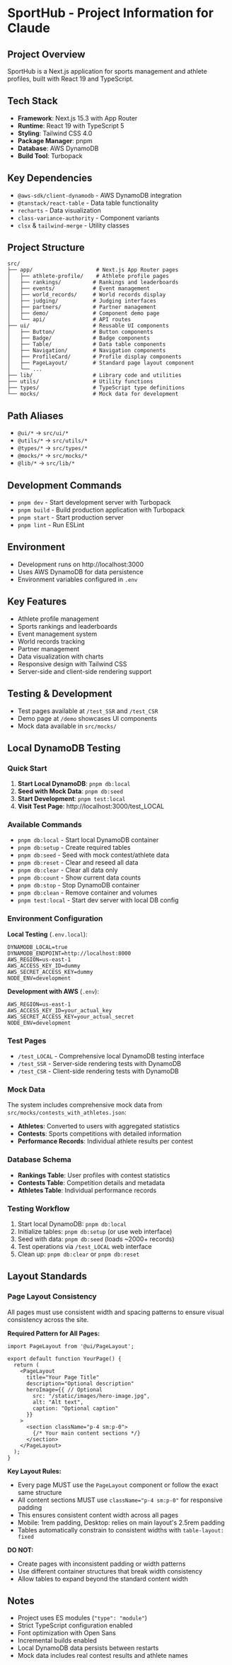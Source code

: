# SportHub - Project Information for Claude

## Project Overview
SportHub is a Next.js application for sports management and athlete profiles, built with React 19 and TypeScript.

## Tech Stack
- **Framework**: Next.js 15.3 with App Router
- **Runtime**: React 19 with TypeScript 5
- **Styling**: Tailwind CSS 4.0
- **Package Manager**: pnpm
- **Database**: AWS DynamoDB
- **Build Tool**: Turbopack

## Key Dependencies
- `@aws-sdk/client-dynamodb` - AWS DynamoDB integration
- `@tanstack/react-table` - Data table functionality
- `recharts` - Data visualization
- `class-variance-authority` - Component variants
- `clsx` & `tailwind-merge` - Utility classes

## Project Structure
```
src/
├── app/                    # Next.js App Router pages
│   ├── athlete-profile/    # Athlete profile pages
│   ├── rankings/          # Rankings and leaderboards
│   ├── events/            # Event management
│   ├── world_records/     # World records display
│   ├── judging/           # Judging interfaces
│   ├── partners/          # Partner management
│   ├── demo/              # Component demo page
│   └── api/               # API routes
├── ui/                    # Reusable UI components
│   ├── Button/            # Button components
│   ├── Badge/             # Badge components
│   ├── Table/             # Data table components
│   ├── Navigation/        # Navigation components
│   ├── ProfileCard/       # Profile display components
│   ├── PageLayout/        # Standard page layout component
│   └── ...
├── lib/                   # Library code and utilities
├── utils/                 # Utility functions
├── types/                 # TypeScript type definitions
└── mocks/                 # Mock data for development
```

## Path Aliases
- `@ui/*` → `src/ui/*`
- `@utils/*` → `src/utils/*`
- `@types/*` → `src/types/*`
- `@mocks/*` → `src/mocks/*`
- `@lib/*` → `src/lib/*`

## Development Commands
- `pnpm dev` - Start development server with Turbopack
- `pnpm build` - Build production application with Turbopack
- `pnpm start` - Start production server
- `pnpm lint` - Run ESLint

## Environment
- Development runs on http://localhost:3000
- Uses AWS DynamoDB for data persistence
- Environment variables configured in `.env`

## Key Features
- Athlete profile management
- Sports rankings and leaderboards
- Event management system
- World records tracking
- Partner management
- Data visualization with charts
- Responsive design with Tailwind CSS
- Server-side and client-side rendering support

## Testing & Development
- Test pages available at `/test_SSR` and `/test_CSR`
- Demo page at `/demo` showcases UI components
- Mock data available in `src/mocks/`

## Local DynamoDB Testing

### Quick Start
1. **Start Local DynamoDB**: `pnpm db:local`
2. **Seed with Mock Data**: `pnpm db:seed`
3. **Start Development**: `pnpm test:local`
4. **Visit Test Page**: http://localhost:3000/test_LOCAL

### Available Commands
- `pnpm db:local` - Start local DynamoDB container
- `pnpm db:setup` - Create required tables
- `pnpm db:seed` - Seed with mock contest/athlete data
- `pnpm db:reset` - Clear and reseed all data
- `pnpm db:clear` - Clear all data only
- `pnpm db:count` - Show current data counts
- `pnpm db:stop` - Stop DynamoDB container
- `pnpm db:clean` - Remove container and volumes
- `pnpm test:local` - Start dev server with local DB config

### Environment Configuration

**Local Testing** (`.env.local`):
```env
DYNAMODB_LOCAL=true
DYNAMODB_ENDPOINT=http://localhost:8000
AWS_REGION=us-east-1
AWS_ACCESS_KEY_ID=dummy
AWS_SECRET_ACCESS_KEY=dummy
NODE_ENV=development
```

**Development with AWS** (`.env`):
```env
AWS_REGION=us-east-1
AWS_ACCESS_KEY_ID=your_actual_key
AWS_SECRET_ACCESS_KEY=your_actual_secret
NODE_ENV=development
```

### Test Pages
- `/test_LOCAL` - Comprehensive local DynamoDB testing interface
- `/test_SSR` - Server-side rendering tests with DynamoDB
- `/test_CSR` - Client-side rendering tests with DynamoDB

### Mock Data
The system includes comprehensive mock data from `src/mocks/contests_with_athletes.json`:
- **Athletes**: Converted to users with aggregated statistics
- **Contests**: Sports competitions with detailed information
- **Performance Records**: Individual athlete results per contest

### Database Schema
- **Rankings Table**: User profiles with contest statistics
- **Contests Table**: Competition details and metadata
- **Athletes Table**: Individual performance records

### Testing Workflow
1. Start local DynamoDB: `pnpm db:local`
2. Initialize tables: `pnpm db:setup` (or use web interface)
3. Seed with data: `pnpm db:seed` (loads ~2000+ records)
4. Test operations via `/test_LOCAL` web interface
5. Clean up: `pnpm db:clear` or `pnpm db:reset`

## Layout Standards

### Page Layout Consistency
All pages must use consistent width and spacing patterns to ensure visual consistency across the site.

**Required Pattern for All Pages:**
```tsx
import PageLayout from '@ui/PageLayout';

export default function YourPage() {
  return (
    <PageLayout
      title="Your Page Title"
      description="Optional description"
      heroImage={{ // Optional
        src: "/static/images/hero-image.jpg",
        alt: "Alt text",
        caption: "Optional caption"
      }}
    >
      <section className="p-4 sm:p-0">
        {/* Your main content sections */}
      </section>
    </PageLayout>
  );
}
```

**Key Layout Rules:**
- Every page MUST use the `PageLayout` component or follow the exact same structure
- All content sections MUST use `className="p-4 sm:p-0"` for responsive padding
- This ensures consistent content width across all pages
- Mobile: 1rem padding, Desktop: relies on main layout's 2.5rem padding
- Tables automatically constrain to consistent widths with `table-layout: fixed`

**DO NOT:**
- Create pages with inconsistent padding or width patterns
- Use different container structures that break width consistency
- Allow tables to expand beyond the standard content width

## Notes
- Project uses ES modules (`"type": "module"`)
- Strict TypeScript configuration enabled
- Font optimization with Open Sans
- Incremental builds enabled
- Local DynamoDB data persists between restarts
- Mock data includes real contest results and athlete names